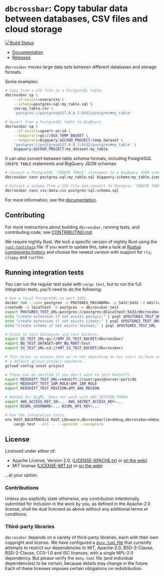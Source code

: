 # `dbcrossbar`: Copy tabular data between databases, CSV files and cloud storage

[![Build Status](https://travis-ci.org/faradayio/dbcrossbar.svg)](https://travis-ci.org/faradayio/dbcrossbar)

- [Documentation](docs)
- [Releases][releases]

[docs]: https://www.dbcrossbar.org/
[releases]: https://github.com/dbcrossbar/dbcrossbar/releases

`dbcrossbar` moves large data sets between different databases and storage formats.

Some examples:

```sh
# Copy from a CSV file to a PostgreSQL table.
dbcrossbar cp \
    --if-exists=overwrite \
    --schema=postgres-sql:my_table.sql \
    csv:my_table.csv \
    'postgres://postgres@127.0.0.1:5432/postgres#my_table'

# Upsert from a PostgreSQL table to BigQuery.
dbcrossbar cp \
    --if-exists=upsert-on:id \
    --temporary=gs://$GS_TEMP_BUCKET \
    --temporary=bigquery:$GCOUD_PROJECT:temp_dataset \
    'postgres://postgres@127.0.0.1:5432/postgres#my_table' \
    bigquery:$GCOUD_PROJECT:my_dataset.my_table
```

It can also convert between table schema formats, including PostgreSQL `CREATE TABLE` statements and BigQuery JSON schemas:

```sh
# Convert a PostgreSQL `CREATE TABLE` statement to a BigQuery JSON schema.
dbcrossbar conv postgres-sql:my_table.sql bigquery-schema:my_table.json

# Extract a schema from a CSV file and convert to Postgres `CREATE TABLE`.
dbcrossbar conv csv:data.csv postgres-sql:schema.sql
```

For more information, see the [documentation][docs].

## Contributing

For more instructions about building `dbcrossbar`, running tests, and contributing code, see [CONTRIBUTING.md](./CONTRIBUTING.md).

We require nightly Rust. We lock a specific version of nightly Rust using the [`rust-toolchain`](./rust-toolchain) file. If you want to update this, take a look at [Rustup components history](https://mexus.github.io/rustup-components-history/) and choose the newest version with support for `rls`, `clippy` and `rustfmt`.

## Running integration tests

You can run the regular test suite with `cargo test`, but to run the full integration tests, you'll need to do the following:

```sh
# Run a local PostgreSQL on port 5432.
docker run --name postgres -e POSTGRES_PASSWORD= -p 5432:5432 -d mdillon/postgis
createdb -h localhost -U postgres -w dbcrossbar_test
export POSTGRES_TEST_URL=postgres://postgres:@localhost:5432/dbcrossbar_test
echo "create extension if not exists postgis;" | psql $POSTGRES_TEST_URL
echo "create extension if not exists citext;" | psql $POSTGRES_TEST_URL
echo "create schema if not exists testme1;" | psql $POSTGRES_TEST_URL

# Point to test databases and test buckets.
export GS_TEST_URL=gs://$MY_GS_TEST_BUCKET/dbcrossbar/
export BQ_TEST_DATASET=$MY_BQ_ROOT:test
export S3_TEST_URL=s3://$MT_S3_TEST_BUCKET/dbcrossbar/

# This helps to ensure that we're not depending on our users to have set
# a default gcloud project anywhere.
gcloud config unset project

# These can be omitted if you don't want to test Redshift.
export REDSHIFT_TEST_URL=redshift://user:pass@server:port/db
export REDSHIFT_TEST_IAM_ROLE=$MY_IAM_ROLE
export REDSHIFT_TEST_REGIION=$MY_AWS_REGION

# Needed for BigML. Does not work with AWS_SESSION_TOKEN.
export AWS_ACCESS_KEY_ID=... AWS_SECRET_ACCESS_KEY=...
export BIGML_USERNAME=... BIGML_API_KEY=...

# Run the integration tests.
env RUST_BACKTRACE=1 RUST_LOG=warn,dbcrossbarlib=debug,dbcrossbar=debug \
    cargo test --all -- --ignored --nocapture
```

## License

Licensed under either of:

- Apache License, Version 2.0, ([LICENSE-APACHE.txt](./LICENSE-APACHE.txt) or [on the web](http://www.apache.org/licenses/LICENSE-2.0))
- MIT license ([LICENSE-MIT.txt](./LICENSE-MIT.txt) or [on the web](http://opensource.org/licenses/MIT))

...at your option.

### Contributions

Unless you explicitly state otherwise, any contribution intentionally submitted for inclusion in the work by you, as defined in the Apache-2.0 license, shall be dual licensed as above without any additional terms or conditions.

### Third-party libraries

`dbcrossbar` depends on a variety of third-party libraries, each with their own copyright and license. We have configured a [`deny.toml` file](./deny.toml) that currently attempts to restrict our dependencies to MIT, Apache-2.0, BSD-3-Clause, BSD-2-Clause, CC0-1.0 and ISC licenses, with a single MPL-2.0 dependency. But please verify the `deny.toml` file (and individual dependencies) to be certain, because details may change in the future. Each of these licenses imposes certain obligations on redistribution.
